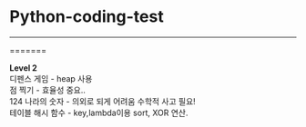 # Python-coding-test
---
=======

**Level 2**   
디펜스 게임 - heap 사용   
점 찍기 - 효율성 중요..  
124 나라의 숫자 - 의외로 되게 어려움 수학적 사고 필요!  
테이블 해시 함수 - key,lambda이용 sort, XOR 연산.  